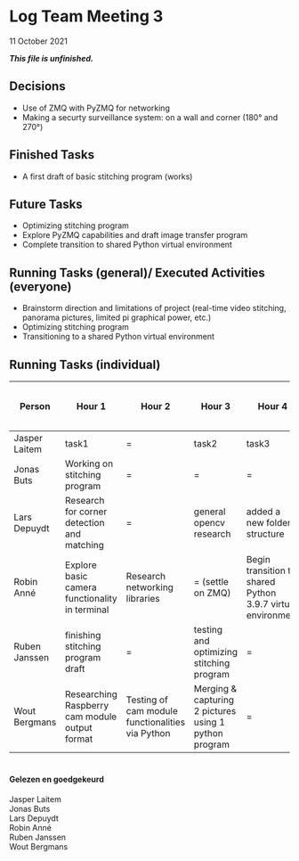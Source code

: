 # Log Team Meeting 3
11 October 2021

**_This file is unfinished._**
## Decisions
* Use of ZMQ with PyZMQ for networking
* Making a securty surveillance system: on a wall and corner (180° and 270°)

## Finished Tasks
* A first draft of basic stitching program (works)

## Future Tasks
* Optimizing stitching program
* Explore PyZMQ capabilities and draft image transfer program
* Complete transition to shared Python virtual environment
  
## Running Tasks (general)/ Executed Activities (everyone)
* Brainstorm direction and limitations of project (real-time video stitching, panorama pictures, limited pi graphical power, etc.)
* Optimizing stitching program
* Transitioning to a shared Python virtual environment

## Running Tasks (individual)
Person | Hour 1 | Hour 2 | Hour 3 | Hour 4 | After hours (specify time)
------ | ------ | ------ | ------ | ------ | -------------
Jasper Laitem | task1 | = | task2 | task3
Jonas Buts    | Working on stitching program   | = |   =   | =
Lars Depuydt  | Research for corner detection and matching | = | general opencv research | added a new folder structure
Robin Anné    | Explore basic camera functionality in terminal | Research networking libraries | = (settle on ZMQ) | Begin transition to shared Python 3.9.7 virtual environment
Ruben Janssen | finishing stitching program draft | = | testing and optimizing stitching program | =
Wout Bergmans | Researching Raspberry cam module output format | Testing of cam module functionalities via Python | Merging & capturing 2 pictures using 1 python program | = 

#
#### Gelezen en goedgekeurd
Jasper Laitem <br/>
Jonas Buts <br/>
Lars Depuydt <br/>
Robin Anné <br/>
Ruben Janssen <br/>
Wout Bergmans
